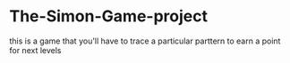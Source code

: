 # The-Simon-Game-project
this is a game that you'll have to trace a particular parttern to earn a point for next levels
